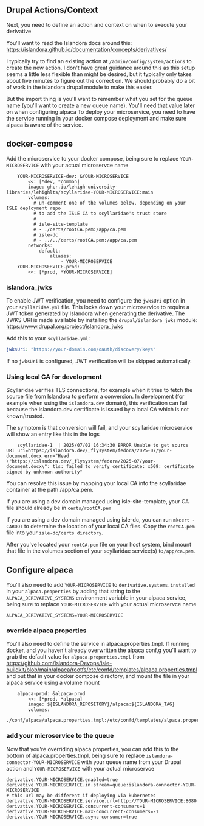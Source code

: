 ## Drupal Actions/Context

Next, you need to define an action and context on when to execute your derivative

You'll want to read the Islandora docs around this: https://islandora.github.io/documentation/concepts/derivatives/

I typically try to find an existing action at `/admin/config/system/actions` to create the new action. I don't have great guidance around this as this setup seems a little less flexible than might be desired, but it typically only takes about five minutes to figure out the correct on. We should probably do a bit of work in the islandora drupal module to make this easier.

But the import thing is you'll want to remember what you set for the queue name (you'll want to create a new queue name). You'll need that value later on when configuring alpaca
To deploy your microservice, you need to have the service running in your docker compose deployment and make sure alpaca is aware of the service.

## docker-compose

Add the microservice to your docker compose, being sure to replace `YOUR-MICROSERVICE` with your actual microservce name

```
    YOUR-MICROSERVICE-dev: &YOUR-MICROSERVICE
        <<: [*dev, *common]
        image: ghcr.io/lehigh-university-libraries/lehighlts/scyllaridae-YOUR-MICROSERVICE:main
        volumes:
          # un-comment one of the volumes below, depending on your ISLE deployment repo
          # to add the ISLE CA to scyllaridae's trust store
          #
          # isle-site-template
          # - ./certs/rootCA.pem:/app/ca.pem
          # isle-dc
          # - ../../certs/rootCA.pem:/app/ca.pem
        networks:
            default:
                aliases:
                    - YOUR-MICROSERVICE
    YOUR-MICROSERVICE-prod:
        <<: [*prod, *YOUR-MICROSERVICE]
```

### islandora_jwks

To enable JWT verification, you need to configure the `jwksUri` option in your `scyllaridae.yml` file. This locks down your microservice to require a JWT token generated by Islandora when generating the derivative. The JWKS URI is made available by installing the `drupal/islandora_jwks` module: https://www.drupal.org/project/islandora_jwks

Add this to your `scyllaridae.yml`:

```yaml
jwksUri: "https://your-domain.com/oauth/discovery/keys"
```

If no `jwksUri` is configured, JWT verification will be skipped automatically.

### Using local CA for development

Scyllaridae verifies TLS connections, for example when it tries to fetch the source file from Islandora to perform a conversion. In development (for example when using the `islandora.dev` domain), this verification can fail because the islandora.dev certificate is issued by a local CA which is not known/trusted.

The symptom is that conversion will fail, and your scyllaridae microservice will show an entry like this in the logs

```
    scyllaridae-1  | 2025/07/02 16:34:30 ERROR Unable to get source URI uri=https://islandora.dev/_flysystem/fedora/2025-07/your-document.docx err="Head \"https://islandora.dev/_flysystem/fedora/2025-07/your-document.docx\": tls: failed to verify certificate: x509: certificate signed by unknown authority"
```

You can resolve this issue by mapping your local CA into the scyllaridae container at the path /app/ca.pem.

If you are using a dev domain managed using isle-site-template, your CA file should already be in `certs/rootCA.pem`

If you are using a dev domain managed using isle-dc, you can run `mkcert -CAROOT` to determine the location of your local CA files. Copy the `rootCA.pem` file into your `isle-dc/certs directory`.

After you've located your `rootCA.pem` file on your host system, bind mount that file in the volumes section of your scyllaridae service(s) to`/app/ca.pem`.

## Configure alpaca

You'll also need to add `YOUR-MICROSERVICE` to `derivative.systems.installed` in your `alpaca.properties` by adding that string to the `ALPACA_DERIVATIVE_SYSTEMS` environment variable in your alpaca service, being sure to replace `YOUR-MICROSERVICE` with your actual microservce name

```
ALPACA_DERIVATIVE_SYSTEMS=YOUR-MICROSERVICE
```

### override alpaca properties

You'll also need to define the service in alpaca.properties.tmpl. If running docker, and you haven't already overwritten the alpaca conf,g you'll want to grab the default value for `alpaca.properties.tmpl` from https://github.com/Islandora-Devops/isle-buildkit/blob/main/alpaca/rootfs/etc/confd/templates/alpaca.properties.tmpl and put that in your docker compose directory, and mount the file in your alpaca service using a volume mount

```
    alpaca-prod: &alpaca-prod
        <<: [*prod, *alpaca]
        image: ${ISLANDORA_REPOSITORY}/alpaca:${ISLANDORA_TAG}
        volumes:
            - ./conf/alpaca/alpaca.properties.tmpl:/etc/confd/templates/alpaca.properties.tmpl:r
```

### add your microservice to the queue

Now that you're overriding alpaca properties, you can add this to the bottom of alpaca.properties.tmpl, being sure to replace `islandora-connector-YOUR-MICROSERVICE` with your queue name from your Drupal action and `YOUR-MICROSERVICE` with your actual microservce

```
derivative.YOUR-MICROSERVICE.enabled=true
derivative.YOUR-MICROSERVICE.in.stream=queue:islandora-connector-YOUR-MICROSERVICE
# this url may be different if deploying via kubernetes
derivative.YOUR-MICROSERVICE.service.url=http://YOUR-MICROSERVICE:8080
derivative.YOUR-MICROSERVICE.concurrent-consumers=1
derivative.YOUR-MICROSERVICE.max-concurrent-consumers=-1
derivative.YOUR-MICROSERVICE.async-consumer=true
```
